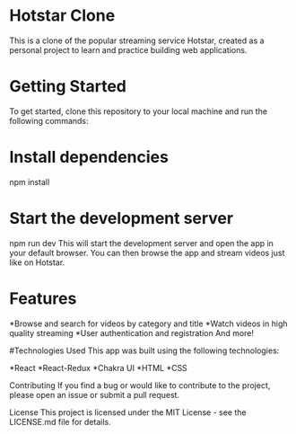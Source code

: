 # Hotstar Clone
This is a clone of the popular streaming service Hotstar, created as a personal project to learn and practice building web applications.

# Getting Started
To get started, clone this repository to your local machine and run the following commands:


# Install dependencies
npm install

# Start the development server
npm run dev
This will start the development server and open the app in your default browser. You can then browse the app and stream videos just like on Hotstar.

# Features
*Browse and search for videos by category and title
*Watch videos in high quality streaming
*User authentication and registration
And more!

#Technologies Used
This app was built using the following technologies:

*React
*React-Redux
*Chakra UI
*HTML
*CSS


Contributing
If you find a bug or would like to contribute to the project, please open an issue or submit a pull request.

License
This project is licensed under the MIT License - see the LICENSE.md file for details.

